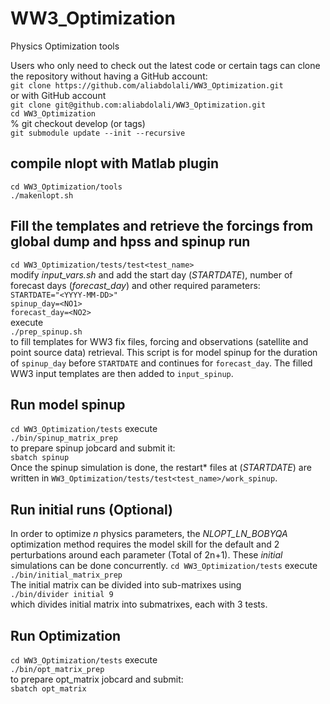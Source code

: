# WW3_Optimization
Physics Optimization tools

Users who only need to check out the latest code or certain tags can clone the repository without having a GitHub account:   
`git clone https://github.com/aliabdolali/WW3_Optimization.git`   
or with GitHub account   
`git clone git@github.com:aliabdolali/WW3_Optimization.git`     
`cd WW3_Optimization`      
% git checkout develop (or tags)     
`git submodule update --init --recursive`     

## compile nlopt with Matlab plugin    
`cd WW3_Optimization/tools`   
`./makenlopt.sh`  

## Fill the templates and retrieve the forcings from global dump and hpss and spinup run   
`cd WW3_Optimization/tests/test<test_name>`   
modify _input_vars.sh_ and add the start day (_STARTDATE_), number of forecast days (_forecast_day_) and other required parameters:   
`STARTDATE="<YYYY-MM-DD>"`   
`spinup_day=<NO1>`     
`forecast_day=<NO2>`   
 execute   
`./prep_spinup.sh`    
 to fill templates for WW3 fix files, forcing and observations (satellite and point source data) retrieval. This script is for model spinup for the duration of `spinup_day` before `STARTDATE` and continues for `forecast_day`. The filled WW3 input templates are then added to `input_spinup`.    
 
 ## Run model spinup 
`cd WW3_Optimization/tests`
 execute   
`./bin/spinup_matrix_prep`  
 to prepare spinup jobcard and submit it:          
 `sbatch spinup`   
 Once the spinup simulation is done, the restart* files at (_STARTDATE_) are written in `WW3_Optimization/tests/test<test_name>/work_spinup`.   
 
 ## Run initial runs (Optional)     
 In order to optimize _n_ physics parameters, the _NLOPT_LN_BOBYQA_ optimization method requires the model skill for the default and 2 perturbations around each parameter (Total of 2n+1). These _initial_ simulations can be done concurrently. 
 `cd WW3_Optimization/tests`
 execute   
`./bin/initial_matrix_prep`  
The initial matrix can be divided into sub-matrixes using       
`./bin/divider initial 9`         
which divides initial matrix into submatrixes, each with 3 tests.       

 ## Run Optimization   
 `cd WW3_Optimization/tests`
 execute   
`./bin/opt_matrix_prep`     
to prepare opt_matrix jobcard and submit:          
 `sbatch opt_matrix`  
